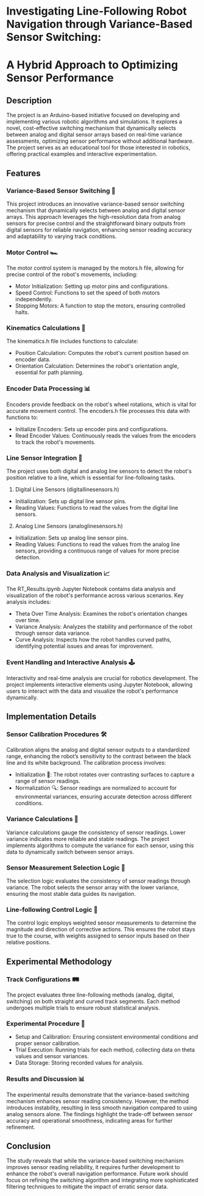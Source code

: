 # Investigating Line-Following Robot Navigation through Variance-Based Sensor Switching: 
# A Hybrid Approach to Optimizing Sensor Performance

## Description
The project is an Arduino-based initiative focused on developing and implementing various robotic algorithms and simulations. It explores a novel, cost-effective switching mechanism that dynamically selects between analog and digital sensor arrays based on real-time variance assessments, optimizing sensor performance without additional hardware. The project serves as an educational tool for those interested in robotics, offering practical examples and interactive experimentation.

## Features
### Variance-Based Sensor Switching 🌟
This project introduces an innovative variance-based sensor switching mechanism that dynamically selects between analog and digital sensor arrays. This approach leverages the high-resolution data from analog sensors for precise control and the straightforward binary outputs from digital sensors for reliable navigation, enhancing sensor reading accuracy and adaptability to varying track conditions.
### Motor Control 🏎️
The motor control system is managed by the motors.h file, allowing for precise control of the robot's movements, including:
- Motor Initialization: Setting up motor pins and configurations.
- Speed Control: Functions to set the speed of both motors independently.
- Stopping Motors: A function to stop the motors, ensuring controlled halts.
### Kinematics Calculations 📐
The kinematics.h file includes functions to calculate:
- Position Calculation: Computes the robot's current position based on encoder data.
- Orientation Calculation: Determines the robot's orientation angle, essential for path planning.
### Encoder Data Processing 📊
Encoders provide feedback on the robot's wheel rotations, which is vital for accurate movement control. The encoders.h file processes this data with functions to:
- Initialize Encoders: Sets up encoder pins and configurations.
- Read Encoder Values: Continuously reads the values from the encoders to track the robot's movements.
### Line Sensor Integration 🚦
The project uses both digital and analog line sensors to detect the robot's position relative to a line, which is essential for line-following tasks.
1. Digital Line Sensors (digitallinesensors.h)
- Initialization: Sets up digital line sensor pins.
- Reading Values: Functions to read the values from the digital line sensors.
2. Analog Line Sensors (analoglinesensors.h)
- Initialization: Sets up analog line sensor pins.
- Reading Values: Functions to read the values from the analog line sensors, providing a continuous range of values for more precise detection.
### Data Analysis and Visualization 📈
The RT_Results.ipynb Jupyter Notebook contains data analysis and visualization of the robot's performance across various scenarios. Key analysis includes:
- Theta Over Time Analysis: Examines the robot's orientation changes over time.
- Variance Analysis: Analyzes the stability and performance of the robot through sensor data variance.
- Curve Analysis: Inspects how the robot handles curved paths, identifying potential issues and areas for improvement.
### Event Handling and Interactive Analysis 🕹️
Interactivity and real-time analysis are crucial for robotics development. The project implements interactive elements using Jupyter Notebook, allowing users to interact with the data and visualize the robot's performance dynamically.

## Implementation Details
### Sensor Calibration Procedures 🛠️
Calibration aligns the analog and digital sensor outputs to a standardized range, enhancing the robot’s sensitivity to the contrast between the black line and its white background. The calibration process involves:
- Initialization 🔄: The robot rotates over contrasting surfaces to capture a range of sensor readings.
- Normalization 🔍: Sensor readings are normalized to account for environmental variances, ensuring accurate detection across different conditions.
### Variance Calculations 📏
Variance calculations gauge the consistency of sensor readings. Lower variance indicates more reliable and stable readings. The project implements algorithms to compute the variance for each sensor, using this data to dynamically switch between sensor arrays.
### Sensor Measurement Selection Logic 🧠
The selection logic evaluates the consistency of sensor readings through variance. The robot selects the sensor array with the lower variance, ensuring the most stable data guides its navigation.
### Line-following Control Logic 🎯
The control logic employs weighted sensor measurements to determine the magnitude and direction of corrective actions. This ensures the robot stays true to the course, with weights assigned to sensor inputs based on their relative positions.
## Experimental Methodology
### Track Configurations 🛤️
The project evaluates three line-following methods (analog, digital, switching) on both straight and curved track segments. Each method undergoes multiple trials to ensure robust statistical analysis.
### Experimental Procedure 🧪
- Setup and Calibration: Ensuring consistent environmental conditions and proper sensor calibration.
- Trial Execution: Running trials for each method, collecting data on theta values and sensor variances.
- Data Storage: Storing recorded values for analysis.
### Results and Discussion 📊
The experimental results demonstrate that the variance-based switching mechanism enhances sensor reading consistency. However, the method introduces instability, resulting in less smooth navigation compared to using analog sensors alone. The findings highlight the trade-off between sensor accuracy and operational smoothness, indicating areas for further refinement.

## Conclusion
The study reveals that while the variance-based switching mechanism improves sensor reading reliability, it requires further development to enhance the robot's overall navigation performance. Future work should focus on refining the switching algorithm and integrating more sophisticated filtering techniques to mitigate the impact of erratic sensor data.
